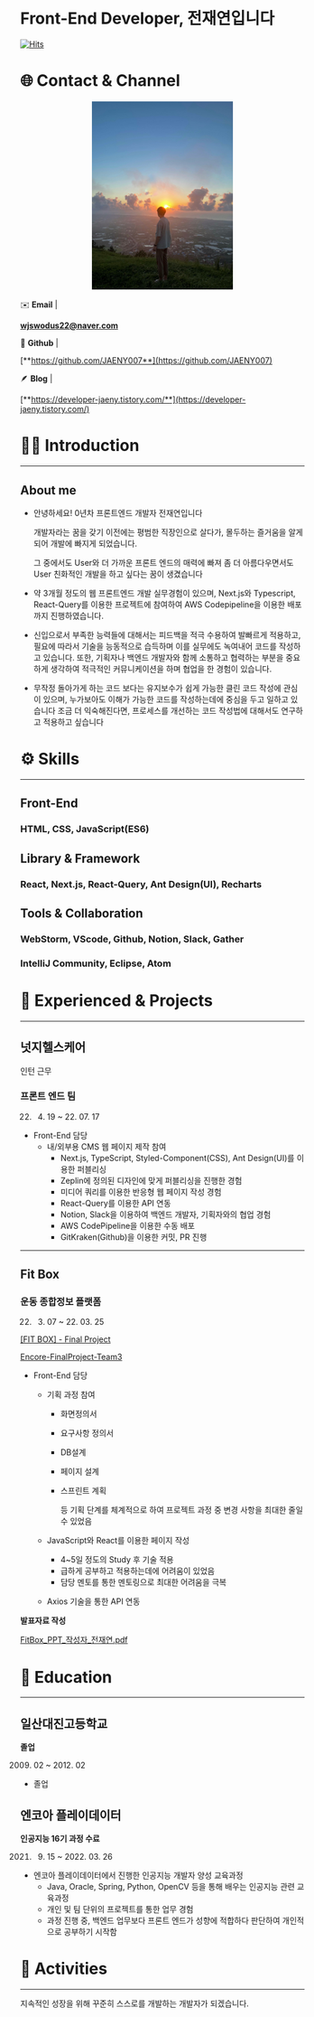 # Front-End Developer, 전재연입니다

[![Hits](https://hits.seeyoufarm.com/api/count/incr/badge.svg?url=https%3A%2F%2Fgithub.com%2FJAENY007%2FJAENY007&count_bg=%23FF9595&title_bg=%23939BA5&icon=&icon_color=%23E7E7E7&title=hits&edge_flat=false)](https://hits.seeyoufarm.com)

# 🌐 **Contact & Channel**

<center><img src = "Front-End%20%20eda36/KakaoTalk_20220104_164631488.jpg" width="250"></center>

✉️ **Email** | 

**wjswodus22@naver.com**

🚀 **Github** |

[**https://github.com/JAENY007**](https://github.com/JAENY007)

🪶 **Blog** |

[**https://developer-jaeny.tistory.com/**](https://developer-jaeny.tistory.com/)

# 🧑🏻‍ **Introduction**

---

## About me

- 안녕하세요! 0년차 프론트엔드 개발자 전재연입니다
    
    개발자라는 꿈을 갖기 이전에는 평범한 직장인으로 살다가, 몰두하는 즐거움을 알게되어 개발에 빠지게 되었습니다.
    
    그 중에서도 User와 더 가까운 프론트 엔드의 매력에 빠져 좀 더 아름다우면서도 User 친화적인 개발을 하고 싶다는 꿈이 생겼습니다
    
- 약 3개월 정도의 웹 프론트엔드 개발 실무경험이 있으며, Next.js와 Typescript, React-Query를 이용한 프로젝트에 참여하여 AWS Codepipeline을 이용한 배포까지 진행하였습니다.
- 신입으로서 부족한 능력들에 대해서는 피드백을 적극 수용하여 발빠르게 적용하고, 필요에 따라서 기술을 능동적으로 습득하며 이를 실무에도 녹여내어 코드를 작성하고 있습니다. 또한, 기획자나 백엔드 개발자와 함께 소통하고 협력하는 부분을 중요하게 생각하여 적극적인 커뮤니케이션을 하며 협업을 한 경험이 있습니다.
- 무작정 돌아가게 하는 코드 보다는 유지보수가 쉽게 가능한 클린 코드 작성에 관심이 있으며, 누가보아도 이해가 가능한 코드를 작성하는데에 중심을 두고 일하고 있습니다
조금 더 익숙해진다면, 프로세스를 개선하는 코드 작성법에 대해서도 연구하고 적용하고 싶습니다

# ⚙️ **Skills**

---

## Front-End

### **HTML, CSS, JavaScript(ES6)**

## Library & Framework

### **React, Next.js, React-Query, Ant Design(UI), Recharts**

## Tools & Collaboration

### **WebStorm, VScode, Github, Notion, Slack, Gather**

### IntelliJ Community, Eclipse, Atom


# 👥 Experienced & Projects

---

## 넛지헬스케어
인턴 근무

### 프론트 엔드 팀

22. 04. 19 ~ 22. 07. 17

- Front-End 담당
    - 내/외부용 CMS 웹 페이지 제작 참여
        - Next.js, TypeScript, Styled-Component(CSS), Ant Design(UI)를 이용한 퍼블리싱
        - Zeplin에 정의된 디자인에 맞게 퍼블리싱을 진행한 경험
        - 미디어 쿼리를 이용한 반응형 웹 페이지 작성 경험
        - React-Query를 이용한 API 연동
        - Notion, Slack을 이용하여 백엔드 개발자, 기획자와의 협업 경험
        - AWS CodePipeline을 이용한 수동 배포
        - GitKraken(Github)을 이용한 커밋, PR 진행

---

## **Fit Box**

### 운동 종합정보 플랫폼

22. 03. 07 ~ 22. 03. 25

[[FIT BOX] - Final Project](https://periodic-slice-dd0.notion.site/FIT-BOX-Final-Project-13e35063a9454e00b20fd8e616b483b1)

[Encore-FinalProject-Team3](https://github.com/Encore-FinalProject-Team3)

- Front-End 담당
    - 기획 과정 참여
        - 화면정의서
        - 요구사항 정의서
        - DB설계
        - 페이지 설계
        - 스프린트 계획
            
            등 기획 단계를 체계적으로 하여 프로젝트 과정 중 변경 사항을 최대한 줄일 수 있었음
            
    - JavaScript와 React를 이용한 페이지 작성
        - 4~5일 정도의 Study 후 기술 적용
        - 급하게 공부하고 적용하는데에 어려움이 있었음
        - 담당 멘토를 통한 멘토링으로 최대한 어려움을 극복
    - Axios 기술을 통한 API 연동

**발표자료 작성**

[FitBox_PPT_작성자_전재연.pdf](Front-End%20Developer,%20%E1%84%8C%E1%85%A5%E1%86%AB%E1%84%8C%E1%85%A2%E1%84%8B%E1%85%A7%E1%86%AB%E1%84%8B%E1%85%B5%E1%86%B8%E1%84%82%E1%85%B5%E1%84%83%E1%85%A1%20eda369b898854e3cbea1411edac32357/FitBox_PPT_%EC%9E%91%EC%84%B1%EC%9E%90_%EC%A0%84%EC%9E%AC%EC%97%B0.pdf)

# 📖 Education

---

## 일산대진고등학교

**졸업**

2009. 02 ~ 2012. 02

- 졸업

## 엔코아 플레이데이터

**인공지능 16기 과정 수료**

2021. 09. 15 ~ 2022. 03. 26

- 엔코아 플레이데이터에서 진행한 인공지능 개발자 양성 교육과정
    - Java, Oracle, Spring, Python, OpenCV 등을 통해 배우는 인공지능 관련 교육과정
    - 개인 및 팀 단위의 프로젝트를 통한 업무 경험
    - 과정 진행 중, 백엔드 업무보다 프론트 엔드가 성향에 적합하다 판단하여 개인적으로 공부하기 시작함

# 🎡 Activities

---

지속적인 성장을 위해 꾸준히 스스로를 개발하는 개발자가 되겠습니다.
